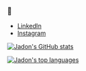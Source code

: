 <script src="https://kit.fontawesome.com/065993555e.js" crossorigin="anonymous"></script>


<i class="fas fa-play-circle"></i>


### 👋

- [LinkedIn](https://www.linkedin.com/in/jadon-wolffs/)
- [Instagram](https://www.instagram.com/wolffshots)
<!--
**jadonwolffs/jadonwolffs** is a ✨ _special_ ✨ repository because its `README.md` (this file) appears on your GitHub profile.
-->

[![Jadon's GitHub stats](https://github-readme-stats.vercel.app/api?username=jadonwolffs&count_private=true&show_icons=true)](https://github.com/jadonwolffs)

[![Jadon's top languages](https://github-readme-stats.vercel.app/api/top-langs/?username=jadonwolffs)](https://github.com/jadonwolffs)